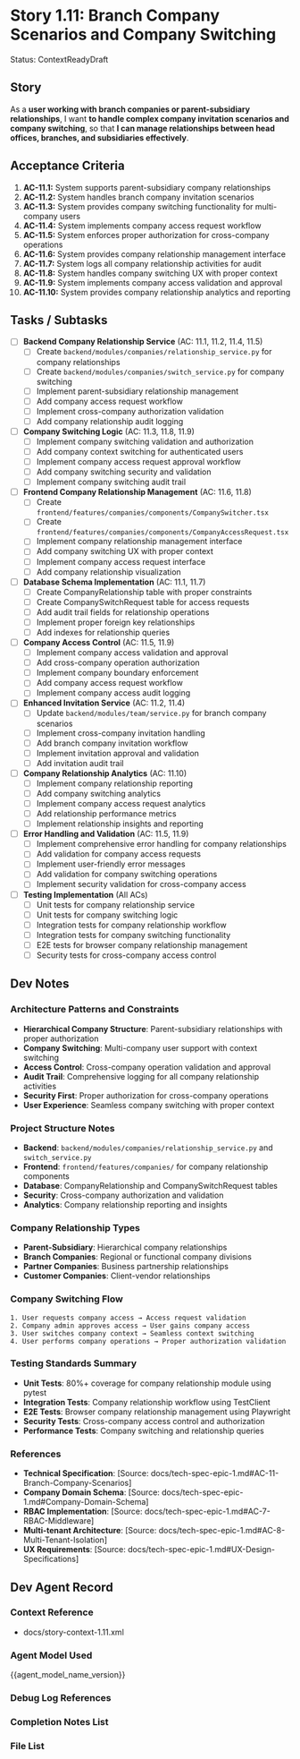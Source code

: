 # Story 1.11: Branch Company Scenarios and Company Switching

Status: ContextReadyDraft

## Story

As a **user working with branch companies or parent-subsidiary relationships**,
I want **to handle complex company invitation scenarios and company switching**,
so that **I can manage relationships between head offices, branches, and subsidiaries effectively**.

## Acceptance Criteria

1. **AC-11.1:** System supports parent-subsidiary company relationships
2. **AC-11.2:** System handles branch company invitation scenarios
3. **AC-11.3:** System provides company switching functionality for multi-company users
4. **AC-11.4:** System implements company access request workflow
5. **AC-11.5:** System enforces proper authorization for cross-company operations
6. **AC-11.6:** System provides company relationship management interface
7. **AC-11.7:** System logs all company relationship activities for audit
8. **AC-11.8:** System handles company switching UX with proper context
9. **AC-11.9:** System implements company access validation and approval
10. **AC-11.10:** System provides company relationship analytics and reporting

## Tasks / Subtasks

- [ ] **Backend Company Relationship Service** (AC: 11.1, 11.2, 11.4, 11.5)
  - [ ] Create `backend/modules/companies/relationship_service.py` for company relationships
  - [ ] Create `backend/modules/companies/switch_service.py` for company switching
  - [ ] Implement parent-subsidiary relationship management
  - [ ] Add company access request workflow
  - [ ] Implement cross-company authorization validation
  - [ ] Add company relationship audit logging

- [ ] **Company Switching Logic** (AC: 11.3, 11.8, 11.9)
  - [ ] Implement company switching validation and authorization
  - [ ] Add company context switching for authenticated users
  - [ ] Implement company access request approval workflow
  - [ ] Add company switching security and validation
  - [ ] Implement company switching audit trail

- [ ] **Frontend Company Relationship Management** (AC: 11.6, 11.8)
  - [ ] Create `frontend/features/companies/components/CompanySwitcher.tsx`
  - [ ] Create `frontend/features/companies/components/CompanyAccessRequest.tsx`
  - [ ] Implement company relationship management interface
  - [ ] Add company switching UX with proper context
  - [ ] Implement company access request interface
  - [ ] Add company relationship visualization

- [ ] **Database Schema Implementation** (AC: 11.1, 11.7)
  - [ ] Create CompanyRelationship table with proper constraints
  - [ ] Create CompanySwitchRequest table for access requests
  - [ ] Add audit trail fields for relationship operations
  - [ ] Implement proper foreign key relationships
  - [ ] Add indexes for relationship queries

- [ ] **Company Access Control** (AC: 11.5, 11.9)
  - [ ] Implement company access validation and approval
  - [ ] Add cross-company operation authorization
  - [ ] Implement company boundary enforcement
  - [ ] Add company access request workflow
  - [ ] Implement company access audit logging

- [ ] **Enhanced Invitation Service** (AC: 11.2, 11.4)
  - [ ] Update `backend/modules/team/service.py` for branch company scenarios
  - [ ] Implement cross-company invitation handling
  - [ ] Add branch company invitation workflow
  - [ ] Implement invitation approval and validation
  - [ ] Add invitation audit trail

- [ ] **Company Relationship Analytics** (AC: 11.10)
  - [ ] Implement company relationship reporting
  - [ ] Add company switching analytics
  - [ ] Implement company access request analytics
  - [ ] Add relationship performance metrics
  - [ ] Implement relationship insights and reporting

- [ ] **Error Handling and Validation** (AC: 11.5, 11.9)
  - [ ] Implement comprehensive error handling for company relationships
  - [ ] Add validation for company access requests
  - [ ] Implement user-friendly error messages
  - [ ] Add validation for company switching operations
  - [ ] Implement security validation for cross-company access

- [ ] **Testing Implementation** (All ACs)
  - [ ] Unit tests for company relationship service
  - [ ] Unit tests for company switching logic
  - [ ] Integration tests for company relationship workflow
  - [ ] Integration tests for company switching functionality
  - [ ] E2E tests for browser company relationship management
  - [ ] Security tests for cross-company access control

## Dev Notes

### Architecture Patterns and Constraints
- **Hierarchical Company Structure**: Parent-subsidiary relationships with proper authorization
- **Company Switching**: Multi-company user support with context switching
- **Access Control**: Cross-company operation validation and approval
- **Audit Trail**: Comprehensive logging for all company relationship activities
- **Security First**: Proper authorization for cross-company operations
- **User Experience**: Seamless company switching with proper context

### Project Structure Notes
- **Backend**: `backend/modules/companies/relationship_service.py` and `switch_service.py`
- **Frontend**: `frontend/features/companies/` for company relationship components
- **Database**: CompanyRelationship and CompanySwitchRequest tables
- **Security**: Cross-company authorization and validation
- **Analytics**: Company relationship reporting and insights

### Company Relationship Types
- **Parent-Subsidiary**: Hierarchical company relationships
- **Branch Companies**: Regional or functional company divisions
- **Partner Companies**: Business partnership relationships
- **Customer Companies**: Client-vendor relationships

### Company Switching Flow
```
1. User requests company access → Access request validation
2. Company admin approves access → User gains company access
3. User switches company context → Seamless context switching
4. User performs company operations → Proper authorization validation
```

### Testing Standards Summary
- **Unit Tests**: 80%+ coverage for company relationship module using pytest
- **Integration Tests**: Company relationship workflow using TestClient
- **E2E Tests**: Browser company relationship management using Playwright
- **Security Tests**: Cross-company access control and authorization
- **Performance Tests**: Company switching and relationship queries

### References
- **Technical Specification**: [Source: docs/tech-spec-epic-1.md#AC-11-Branch-Company-Scenarios]
- **Company Domain Schema**: [Source: docs/tech-spec-epic-1.md#Company-Domain-Schema]
- **RBAC Implementation**: [Source: docs/tech-spec-epic-1.md#AC-7-RBAC-Middleware]
- **Multi-tenant Architecture**: [Source: docs/tech-spec-epic-1.md#AC-8-Multi-Tenant-Isolation]
- **UX Requirements**: [Source: docs/tech-spec-epic-1.md#UX-Design-Specifications]

## Dev Agent Record

### Context Reference
- docs/story-context-1.11.xml

### Agent Model Used
{{agent_model_name_version}}

### Debug Log References

### Completion Notes List

### File List
